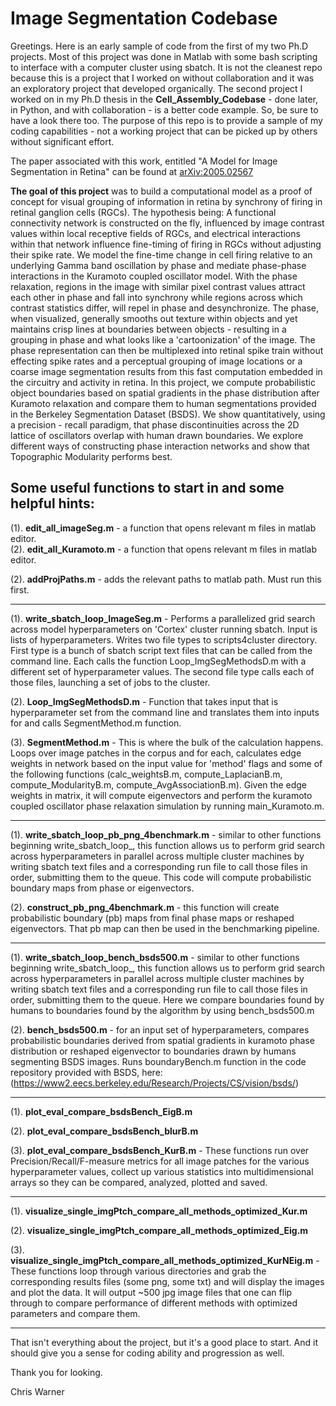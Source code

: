 # Image Segmentation Codebase

Greetings. Here is an early sample of code from the first of my two Ph.D projects. Most of this project was done in Matlab with some bash scripting to interface with a computer cluster using sbatch. It is not the cleanest repo because this is a project that I worked on without collaboration and it was an exploratory project that developed organically. The second project I worked on in my Ph.D thesis in the **Cell_Assembly_Codebase** - done later, in Python, and with collaboration - is a better code example. So, be sure to have a look there too. The purpose of this repo is to provide a sample of my coding capabilities - not a working project that can be picked up by others without significant effort. 

The paper associated with this work, entitled "A Model for Image Segmentation in Retina" can be found at [arXiv:2005.02567](https://arxiv.org/abs/2005.02567)

**The goal of this project** was to build a computational model as a proof of concept for visual grouping of information in retina by synchrony of firing in retinal ganglion cells (RGCs). The hypothesis being: A functional connectivity network is constructed on the fly, influenced by image contrast values within local receptive fields of RGCs, and electrical interactions within that network influence fine-timing of firing in RGCs without adjusting their spike rate. We model the fine-time change in cell firing relative to an underlying Gamma band oscillation by phase and mediate phase-phase interactions in the Kuramoto coupled oscillator model. With the phase relaxation, regions in the image with similar pixel contrast values attract each other in phase and fall into synchrony while regions across which contrast statistics differ, will repel in phase and desynchronize. The phase, when visualized, generally smooths out texture within objects and yet maintains crisp lines at boundaries between objects - resulting in a grouping in phase and what looks like a 'cartoonization' of the image. The phase representation can then be multiplexed into retinal spike train without effecting spike rates and a perceptual grouping of image locations or a coarse image segmentation results from this fast computation embedded in the circuitry and activity in retina. In this project, we compute probabilistic object boundaries based on spatial gradients in the phase distribution after Kuramoto relaxation and compare them to human segmentations provided in the Berkeley Segmentation Dataset (BSDS). We show quantitatively, using a precision - recall paradigm, that phase discontinuities across the 2D lattice of oscillators overlap with human drawn boundaries. We explore different ways of constructing phase interaction networks and show that Topographic Modularity performs best.  



## Some useful functions to start in and some helpful hints:

(1).	**edit_all_imageSeg.m** - a function that opens relevant m files in matlab editor.	
(2).	**edit_all_Kuramoto.m** - a function that opens relevant m files in matlab editor. 

(2). 	**addProjPaths.m** - adds the relevant paths to matlab path. Must run this first.

- - - - - - - - - - - - - - - - - - - - - - - - - - - - - - - - - - - - - - - - - - - - 

(1). 	**write_sbatch_loop_ImageSeg.m** - Performs a parallelized grid search across model hyperparameters on 'Cortex' cluster running sbatch. Input is lists of hyperparameters. Writes two file types to scripts4cluster directory. First type is a bunch of sbatch script text files that can be called from the command line. Each calls the function Loop_ImgSegMethodsD.m with a different set of hyperparameter values. The second file type calls each of those files, launching a set of jobs to the cluster.

(2).	**Loop_ImgSegMethodsD.m** - Function that takes input that is hyperparameter set from the command line and translates them into inputs for and calls SegmentMethod.m function.

(3).	**SegmentMethod.m** - This is where the bulk of the calculation happens. Loops over image patches in the corpus and for each, calculates edge weights in network based on the input value for 'method' flags and some of the following functions (calc_weightsB.m, compute_LaplacianB.m, compute_ModularityB.m, compute_AvgAssociationB.m). Given the edge weights in matrix, it will compute eigenvectors and perform the kuramoto coupled oscillator phase relaxation simulation by running main_Kuramoto.m.

- - - - - - - - - - - - - - - - - - - - - - - - - - - - - - - - - - - - - - - - - - - - 

(1).	**write_sbatch_loop_pb_png_4benchmark.m** - similar to other functions beginning write_sbatch_loop_<etc>, this function allows us to perform grid search across hyperparameters in parallel across multiple cluster machines by writing sbatch text files and a corresponding run file to call those files in order, submitting them to the queue. This code will compute probabilistic boundary maps from phase or eigenvectors.

(2). 	**construct_pb_png_4benchmark.m** - this function will create probabilistic boundary (pb) maps from final phase maps or reshaped eigenvectors. That pb map can then be used in the benchmarking pipeline.



- - - - - - - - - - - - - - - - - - - - - - - - - - - - - - - - - - - - - - - - - - - - 

(1).	**write_sbatch_loop_bench_bsds500.m** - similar to other functions beginning write_sbatch_loop_<etc>, this function allows us to perform grid search across hyperparameters in parallel across multiple cluster machines by writing sbatch text files and a corresponding run file to call those files in order, submitting them to the queue. Here we compare boundaries found by humans to boundaries found by the algorithm by using bench_bsds500.m


(2).	**bench_bsds500.m** - for an input set of hyperparameters, compares probabilistic boundaries derived from spatial gradients in kuramoto phase distribution or reshaped eigenvector to boundaries drawn by humans segmenting BSDS images. Runs boundaryBench.m function in the code repository provided with BSDS, here: (https://www2.eecs.berkeley.edu/Research/Projects/CS/vision/bsds/)


- - - - - - - - - - - - - - - - - - - - - - - - - - - - - - - - - - - - - - - - - - - - 

(1).	**plot_eval_compare_bsdsBench_EigB.m**

(2).	**plot_eval_compare_bsdsBench_blurB.m**

(3).	**plot_eval_compare_bsdsBench_KurB.m** - These functions run over Precision/Recall/F-measure metrics for all image patches for the various hyperparameter values, collect up various statistics into multidimensional arrays so they can be compared, analyzed, plotted and saved.


- - - - - - - - - - - - - - - - - - - - - - - - - - - - - - - - - - - - - - - - - - - - 

(1).	**visualize_single_imgPtch_compare_all_methods_optimized_Kur.m**

(2).	**visualize_single_imgPtch_compare_all_methods_optimized_Eig.m**

(3).	**visualize_single_imgPtch_compare_all_methods_optimized_KurNEig.m** - These functions loop through various directories and grab the corresponding results files (some png, some txt) and will display the images and plot the data.  It will output ~500 jpg image  files that one can flip through to compare performance of different methods with optimized parameters and compare them. 

- - - - - - - - - - - - - - - - - - - - - - - - - - - - - - - - - - - - - - - - - - - - 

That isn't everything about the project, but it's a good place to start. And it should give you a sense for coding ability and progression as well.

Thank you for looking.

Chris Warner

<!---

		COMMENTING OUT THESE LINES I THINK.


	- - - - - - - - - - - - - - - - - - - - - - - - - - - - - - - - - - - - - - - - - - - - 

evaluation_bdry_imageB.m


correspond_pixelsB.m


	- - - - - - - - - - - - - - - - - - - - - - - - - - - - - - - - - - - - - - - - - - - - 



write_sbatch_loop_ bench_blur_bsds500.m

bench_blur_bsds500.m







	- - - - - - - - - - - - - - - - - - - - - - - - - - - - - - - - - - - - - - - - - - - - 

NOT:
	main_ImageSeg.m, calc_weights.m, compute_Laplacian.m, compute_Modularity.m, compute_AvgAssociation.m


-->
